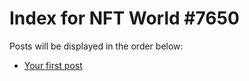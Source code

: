 # Index for NFT World #7650
Posts will be displayed in the order below:

- [Your first post](./001-first.md)

